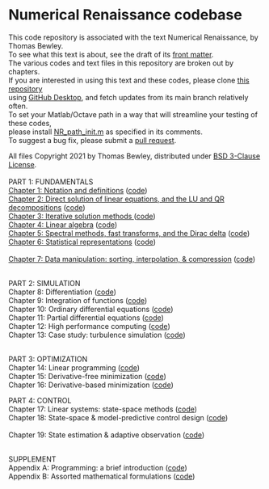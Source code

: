 # Numerical Renaissance codebase
This code repository is associated with the text Numerical Renaissance, by Thomas Bewley.<BR>
To see what this text is about, see the draft of its <a href="http://robotics.ucsd.edu/NR/NR_chap00.pdf">front matter</a>.<BR>
The various codes and text files in this repository are broken out by chapters.<BR>
If you are interested in using this text and these codes, please clone <a href="https://github.com/tbewley/NR">this repository</a><BR>
using <a href="https://desktop.github.com/">GitHub Desktop</a>, and fetch updates from its main branch relatively often.<BR>
To set your Matlab/Octave path in a way that will streamline your testing of these codes,<BR>
please install <a href="https://github.com/tbewley/NR/blob/main/NR_path_init.m">NR_path_init.m</a> as specified in its comments.<BR>
To suggest a bug fix, please submit a <a href="https://docs.github.com/en/github/collaborating-with-issues-and-pull-requests/about-pull-requests">pull request</a>.
  
All files Copyright 2021 by Thomas Bewley, distributed under <a href="https://github.com/tbewley/NR/blob/main/LICENSE">BSD 3-Clause License</a>.<BR><BR>
PART 1: FUNDAMENTALS<BR>
<a href="http://robotics.ucsd.edu/NR/NR_chap01.pdf">Chapter 1: Notation and definitions</a>                         (<a href="https://github.com/tbewley/NR/tree/main/chap01">code</a>)<BR>
<a href="http://robotics.ucsd.edu/NR/NR_chap02.pdf">Chapter 2: Direct solution of linear equations, and the LU and QR decompositions</a>        (<a href="https://github.com/tbewley/NR/tree/main/chap02">code</a>)<BR>
<a href="http://robotics.ucsd.edu/NR/NR_chap03.pdf">Chapter 3: Iterative solution methods </a>                      (<a href="https://github.com/tbewley/NR/tree/main/chap03">code</a>)<BR>
<a href="http://robotics.ucsd.edu/NR/NR_chap04.pdf">Chapter 4: Linear algebra</a>                 (<a href="https://github.com/tbewley/NR/tree/main/chap04">code</a>)<BR>
<a href="http://robotics.ucsd.edu/NR/NR_chap05.pdf">Chapter 5: Spectral methods, fast transforms, and the Dirac delta</a>     (<a href="https://github.com/tbewley/NR/tree/main/chap05">code</a>)<BR>
<a href="http://robotics.ucsd.edu/NR/NR_chap06.pdf">Chapter 6: Statistical representations</a>  (<a href="https://github.com/tbewley/NR/tree/main/chap06">code</a>)<BR><BR>
<a href="http://robotics.ucsd.edu/NR/NR_chap06.pdf">Chapter 7: Data manipulation: sorting, interpolation, & compression</a>  (<a href="https://github.com/tbewley/NR/tree/main/chap06">code</a>)<BR><BR>

PART 2: SIMULATION<BR>
Chapter 8: Differentiation</a>   (<a href="https://github.com/tbewley/NR/tree/main/chap08">code</a>)<BR>
Chapter 9: Integration of functions</a>                (<a href="https://github.com/tbewley/NR/tree/main/chap09">code</a>)<BR>
Chapter 10: Ordinary differential equations</a>            (<a href="https://github.com/tbewley/NR/tree/main/chap10">code</a>)<BR>
Chapter 11: Partial differential equations</a>                     (<a href="https://github.com/tbewley/NR/tree/main/chap11">code</a>)<BR>
Chapter 12: High performance computing</a>            (<a href="https://github.com/tbewley/NR/tree/main/chap12">code</a>)<BR>
Chapter 13: Case study: turbulence simulation</a>              (<a href="https://github.com/tbewley/NR/tree/main/chap13">code</a>)<BR><BR>

PART 3: OPTIMIZATION<BR>
Chapter 14: Linear programming</a>                           (<a href="https://github.com/tbewley/NR/tree/main/chap14">code</a>)<BR>
Chapter 15: Derivative-free minimization</a>               (<a href="https://github.com/tbewley/NR/tree/main/chap15">code</a>)<BR>
Chapter 16: Derivative-based minimization</a>           (<a href="https://github.com/tbewley/NR/tree/main/chap16">code</a>)<BR>

PART 4: CONTROL<BR>
Chapter 17: Linear systems: state-space methods</a>                  (<a href="https://github.com/tbewley/NR/tree/main/chap17">code</a>)<BR>
Chapter 18: State-space & model-predictive control design</a>   (<a href="https://github.com/tbewley/NR/tree/main/chap18">code</a>) <BR><BR>
Chapter 19: State estimation & adaptive observation</a>              (<a href="https://github.com/tbewley/NR/tree/main/chap19">code</a>) <BR><BR>

SUPPLEMENT<BR>
Appendix A: Programming: a brief introduction</a>         (<a href="https://github.com/tbewley/NR/tree/main/chapAA">code</a>)<BR>
Appendix B: Assorted mathematical formulations</a>     (<a href="https://github.com/tbewley/NR/tree/main/chapAB">code</a>)<BR>
